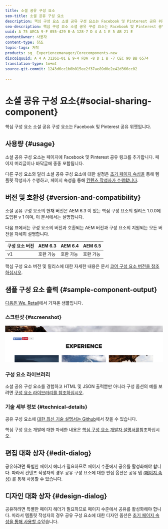 ```yaml
---
title: 소셜 공유 구성 요소
seo-title: 소셜 공유 구성 요소
description: 핵심 구성 요소 소셜 공유 구성 요소는 Facebook 및 Pinterest 공유 위젯입니다.
seo-description: 핵심 구성 요소 소셜 공유 구성 요소는 Facebook 및 Pinterest 공유 위젯입니다.
uuid: A 75 AECA 9-F 055-429 B-A 128-7 D 4 A 1 E 5 AB 21 E
contentOwner: 사용자
content-type: 참조
topic-tags: 저작
products: sg_ Experiencemanager/Corecomponents-new
discoiquuid: A 4 A 31261-01 E 9-4 FDA -8 D 1 B -7 CEC 90 BB 6574
translation-type: tm+mt
source-git-commit: 1243d6cc1b0b015ee2f37ae89d0e2e42d366cc02

---
```



# 소셜 공유 구성 요소{#social-sharing-component}

핵심 구성 요소 소셜 공유 구성 요소는 Facebook 및 Pinterest 공유 위젯입니다.

## 사용량 {#usage}

소셜 공유 구성 요소는 페이지에 Facebook 및 Pinterest 공유 링크를 추가합니다. 페이지 머리글이나 바닥글에 종종 포함됩니다.

다른 구성 요소와 달리 소셜 공유 구성 요소에 대한 설정은 [초기 페이지 속성을](https://helpx.adobe.com/experience-manager/6-5/sites/authoring/using/templates.html) 통해 템플릿 작성자가 수행하고, 페이지 속성을 통해 [컨텐츠 작성자가 수행합니다](https://helpx.adobe.com/experience-manager/6-5/sites/authoring/using/editing-page-properties.html).

## 버전 및 호환성 {#version-and-compatibility}

소셜 공유 구성 요소의 현재 버전은 AEM 6.3 이 있는 핵심 구성 요소의 릴리스 1.0.0에 도입된 v 1 이며, 이 문서에서는 설명합니다.

다음 표에서는 구성 요소의 버전과 호환되는 AEM 버전과 구성 요소의 지원되는 모든 버전을 자세히 설명합니다.

| 구성 요소 버전 | AEM 6.3 | AEM 6.4 | AEM 6.5 |
|--- |--- |--- |--- |
| v1 | 호환 가능 | 호환 가능 | 호환 가능 |


핵심 구성 요소 버전 및 릴리스에 대한 자세한 내용은 문서 [코어 구성 요소 버전을 참조하십시오](versions.md).

## 샘플 구성 요소 출력 {#sample-component-output}

[다음은 We. Retail](https://helpx.adobe.com/experience-manager/6-5/sites/developing/using/we-retail.html)에서 가져온 샘플입니다.

### 스크린샷 {#screenshot}

![](assets/chlimage_1-6.png)

### 구성 요소 라이브러리

소셜 공유 구성 요소를 경험하고 HTML 및 JSON 출력뿐만 아니라 구성 옵션의 예를 보려면 [구성 요소 라이브러리를 참조하십시오](http://opensource.adobe.com/aem-core-wcm-components/library/social-sharing.html).

### 기술 세부 정보 {#technical-details}

공유 구성 요소에 [대한 최신 기술 설명서는 Github](https://github.com/adobe/aem-core-wcm-components/blob/master/content/src/content/jcr_root/apps/core/wcm/components/sharing/v1/sharing)에서 찾을 수 있습니다.

핵심 구성 요소 개발에 대한 자세한 내용은 [핵심 구성 요소 개발자 설명서를](developing.md)참조하십시오.

## 편집 대화 상자 {#edit-dialog}

공유하려면 특별한 페이지 헤더가 필요하므로 페이지 수준에서 공유를 활성화해야 합니다. 따라서 컨텐츠 작성자의 경우 공유 구성 요소에 대한 편집 옵션은 공유 탭 [(페이지 속성](https://helpx.adobe.com/experience-manager/6-5/sites/authoring/using/editing-page-properties.html)) 를 통해 사용할 수 있습니다.

## 디자인 대화 상자 {#design-dialog}

공유하려면 특별한 페이지 헤더가 필요하므로 페이지 수준에서 공유를 활성화해야 합니다. 따라서 템플릿 작성자의 경우 공유 구성 요소에 대한 디자인 옵션은 [초기 페이지 속성을 통해 사용할 수](https://helpx.adobe.com/experience-manager/6-5/sites/authoring/using/templates.html)있습니다.